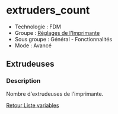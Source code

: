 # extruders_count

* Technologie : FDM
* Groupe : [Réglages de l'Imprimante](../printer_settings/printer_settings.md)
* Sous groupe : Général - Fonctionnalités
* Mode : Avancé

## Extrudeuses

### Description

Nombre d'extrudeuses de l'imprimante.

[Retour Liste variables](variable_list.md)